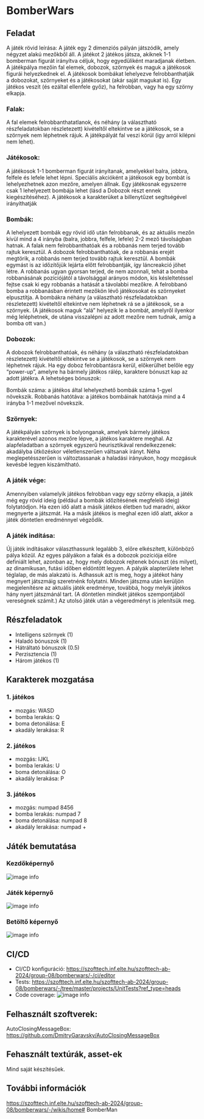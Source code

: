 # BomberWars



## Feladat

A játék rövid leírása:
A játék egy 2 dimenziós pályán játszódik, amely négyzet alakú mezőkből áll. A játékot 2 játékos játsza, akiknek 1-1 bomberman figurát irányítva céljuk, hogy egyedüliként maradjanak életben. A játékpálya mezőin fal elemek, dobozok, szörnyek és maguk a játékosok figurái helyezkednek el. A játékosok bombákat lehelyezve felrobbanthatják a dobozokat, szörnyeket és a játékosokat (akár saját magukat is). Egy játékos veszít (és ezáltal ellenfele győz), ha felrobban, vagy ha egy szörny elkapja.

### Falak:
A fal elemek felrobbanthatatlanok, és néhány (a választható részfeladatokban részletezett) kivételtől eltekintve se a játékosok, se a szörnyek nem léphetnek rájuk. A játékpályát fal veszi körül (így arról kilépni nem lehet).

### Játékosok:
A játékosok 1-1 bomberman figurát irányítanak, amelyekkel balra, jobbra, felfele és lefele lehet lépni. Speciális akcióként a játékosok egy bombát is lehelyezhetnek azon mezőre, amelyen állnak. Egy játékosnak egyszerre csak 1 lehelyezett bombája lehet (lásd a Dobozok részt ennek kiegészítéséhez). A játékosok a karakterüket a billenytűzet segítségével irányíthatják

### Bombák:
A lehelyezett bombák egy rövid idő után felrobbanak, és az aktuális mezőn kívül mind a 4 irányba (balra, jobbra, felfele, lefele) 2-2 mező távolságban hatnak. A falak nem felrobbanthatóak és a robbanás nem terjed tovább rajtuk keresztül. A dobozok felrobbanthatóak, de a robbanás erejét megtörik, a robbanás nem terjed tovább rajtuk keresztül. A bombák egymást is az időzítőjük lejárta előtt felrobbantják, így láncreakció jöhet létre. A robbanás ugyan gyorsan terjed, de nem azonnali, tehát a bomba robbanásának pozíciójától a távolsággal arányos módon, kis késleltetéssel fejtse csak ki egy robbanás a hatását a távolabbi mezőkre. A felrobbanó bomba a robbanásban érintett mezőkön lévő játékosokat és szörnyeket elpusztítja. A bombákra néhány (a választható részfeladatokban részletezett) kivételtől eltekintve nem léphetnek rá se a játékosok, se a szörnyek. (A játékosok maguk “alá” helyezik le a bombát, amelyről ilyenkor még leléphetnek, de utána visszalépni az adott mezőre nem tudnak, amíg a bomba ott van.)

### Dobozok:
A dobozok felrobbanthatóak, és néhány (a választható részfeladatokban részletezett) kivételtől eltekintve se a játékosok, se a szörnyek nem léphetnek rájuk. Ha egy doboz felrobbantásra kerül, előkerülhet belőle egy “power-up”, amelyre ha bármely játékos rálép, karaktere bónuszt kap az adott játékra. A lehetséges bónuszok:

Bombák száma: a játékos által lehelyezhető bombák száma 1-gyel növekszik.
Robbanás hatótáva: a játékos bombáinak hatótávja mind a 4 irányba 1-1 mezővel növekszik.


### Szörnyek:
A játékpályán szörnyek is bolyonganak, amelyek bármely játékos karakterével azonos mezőre lépve, a játékos karaktere meghal. Az alapfeladatban a szörnyek egyszerű heurisztikával rendelkezzenek: akadályba ütközéskor véletlenszerűen váltsanak irányt. Néha meglepetésszerűen is változtassanak a haladási irányukon, hogy mozgásuk kevésbé legyen kiszámítható.

### A játék vége:
Amennyiben valamelyik játékos felrobban vagy egy szörny elkapja, a játék még egy rövid ideig (például a bombák időzítésének megfelelő ideig) folytatódjon. Ha ezen idő alatt a másik játékos életben tud maradni, akkor megnyerte a játszmát. Ha a másik játékos is meghal ezen idő alatt, akkor a játék döntetlen eredménnyel végződik.

### A játék indítása:
Új játék indításakor választhassunk legalább 3, előre elkészített, különböző pálya közül. Az egyes pályákon a falak és a dobozok pozíciója előre definiált lehet, azonban az, hogy mely dobozok rejtenek bónuszt (és milyet), az dinamikusan, futási időben eldöntött legyen. A pályák alapterülete lehet téglalap, de más alakzatú is. Adhassuk azt is meg, hogy a játékot hány megnyert játszmáig szeretnénk folytatni. Minden játszma után kerüljön megjelenítésre az aktuális játék eredménye, továbbá, hogy melyik játékos hány nyert játszmánál tart. (A döntetlen mindkét játékos szempontjából vereségnek számít.) Az utolsó játék után a végeredményt is jelenítsük meg.

## Részfeladatok
- Intelligens szörnyek (1)
- Haladó bónuszok (1)
- Hátráltató bónuszok (0.5)
- Perzisztencia (1)
- Három játékos (1)

## Karakterek mozgatása

### 1. játékos
- mozgás: WASD
- bomba lerakás: Q
- boma detonálása: E
- akadály lerakása: R

### 2. játékos
- mozgás: IJKL
- bomba lerakás: U
- boma detonálása: O 
- akadály lerakása: P

### 3. játékos
- mozgás: numpad 8456
- bomba lerakás: numpad 7
- boma detonálása: numpad 8
- akadály lerakása: numpad +

## Játék bemutatása

### Kezdőképernyő

![image info](images/kezdőképernyő.png)

### Játék képernyő

![image info](images/második_pálya.png)

### Betöltő képernyő

![image info](images/betöltő_képernyő.png)

## CI/CD

- CI/CD konfiguráció: https://szofttech.inf.elte.hu/szofttech-ab-2024/group-08/bomberwars/-/ci/editor
- Tests: https://szofttech.inf.elte.hu/szofttech-ab-2024/group-08/bomberwars/-/tree/master/projects/UnitTests?ref_type=heads
- Code coverage: 
![image info](images/code_coverage.png)

## Felhasznált szoftverek:
AutoClosingMessageBox: https://github.com/DmitryGaravsky/AutoClosingMessageBox

## Fehasznált textúrák, asset-ek

Mind saját készítésűek.

## További információk

https://szofttech.inf.elte.hu/szofttech-ab-2024/group-08/bomberwars/-/wikis/home# BomberMan
